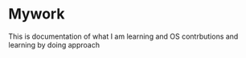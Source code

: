 # Mywork
This is documentation of what I am learning and OS contrbutions and learning by doing approach

